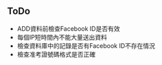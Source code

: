 ## ToDo
+ ADD資料前檢查Facebook ID是否有效
+ 每個IP短時間內不能大量送出資料
+ 檢查資料庫中的記錄是否有Facebook ID不存在情況
+ 檢查准考證號碼格式是否正確
